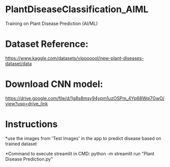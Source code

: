 # PlantDiseaseClassification_AIML
Training on Plant Disease Prediction (AI/ML)

# Dataset Reference:
https://www.kaggle.com/datasets/vipoooool/new-plant-diseases-dataset/data

# Download CNN model:
https://drive.google.com/file/d/1g8s8msy94ypm1uzOSPm_4Yp68Wqi7GwO/view?usp=drive_link

# Instructions
*use the images from 'Test Images' in the app to predict disease based on trained dataset

*Command to execute streamlit in CMD:
python -m streamlit run "Plant Disease Prediction.py"

